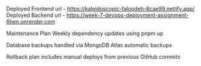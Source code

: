 Deployed Frontend url - https://kaleidoscopic-faloodeh-8cae99.netlify.app/
Deployed Backend url  - https://week-7-devops-deployment-assignment-6hen.onrender.com

 Maintenance Plan
Weekly dependency updates using pnpm up

Database backups handled via MongoDB Atlas automatic backups

Rollback plan includes manual deploys from previous GitHub commits